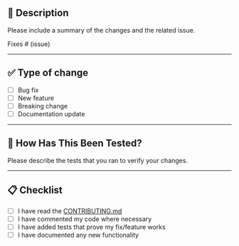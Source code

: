 ## 🔀 Description

Please include a summary of the changes and the related issue.  

Fixes # (issue)

---

## ✅ Type of change

- [ ] Bug fix  
- [ ] New feature  
- [ ] Breaking change  
- [ ] Documentation update  

---

## 🔁 How Has This Been Tested?

Please describe the tests that you ran to verify your changes.

---

## 📋 Checklist

- [ ] I have read the [CONTRIBUTING.md](../CONTRIBUTING.md)  
- [ ] I have commented my code where necessary  
- [ ] I have added tests that prove my fix/feature works  
- [ ] I have documented any new functionality  
